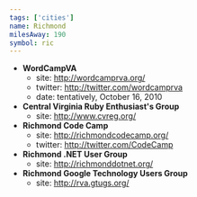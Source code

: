 ```yaml
---
tags: ['cities']
name: Richmond 
milesAway: 190
symbol: ric
---
```

* **WordCampVA**
  * site: <http://wordcamprva.org/>
  * twitter: <http://twitter.com/wordcamprva>
  * date: tentatively, October 16, 2010
* **Central Virginia Ruby Enthusiast's Group**
  * site: <http://www.cvreg.org/>
* **Richmond Code Camp**
  * site: <http://richmondcodecamp.org/>
  * twitter: <http://twitter.com/CodeCamp>
* **Richmond .NET User Group**
  * site: <http://richmonddotnet.org/>
* **Richmond Google Technology Users Group**
  * site: <http://rva.gtugs.org/>